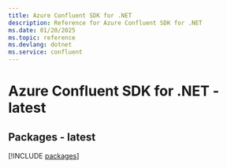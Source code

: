 ```yaml
---
title: Azure Confluent SDK for .NET
description: Reference for Azure Confluent SDK for .NET
ms.date: 01/20/2025
ms.topic: reference
ms.devlang: dotnet
ms.service: confluent
---
```

# Azure Confluent SDK for .NET - latest
## Packages - latest
[!INCLUDE [packages](confluent-index.md)]